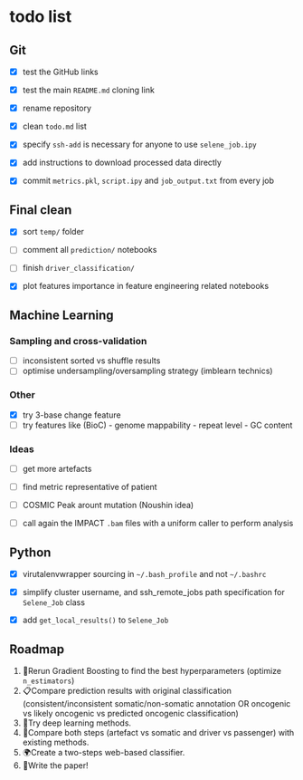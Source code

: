 # todo list

## Git
- [x] test the GitHub links
- [x] test the main `README.md` cloning link
- [x] rename repository
- [x] clean `todo.md` list
- [x] specify `ssh-add` is necessary for anyone to use `selene_job.ipy`
- [x] add instructions to download processed data directly
- [x] commit `metrics.pkl`, `script.ipy` and `job_output.txt` from every job



## Final clean
- [x] sort `temp/` folder
- [ ] comment all `prediction/` notebooks
- [ ] finish `driver_classification/`
- [x] plot features importance in feature engineering related notebooks




## Machine Learning

### Sampling and cross-validation
- [ ] inconsistent sorted vs shuffle results
- [ ] optimise undersampling/oversampling strategy (imblearn technics)

### Other
- [x] try 3-base change feature
- [ ] try features like (BioC)
        - genome mappability
        - repeat level
        - GC content

### Ideas
- [ ] get more artefacts
- [ ] find metric representative of patient
- [ ] COSMIC Peak arount mutation (Noushin idea)
- [ ] call again the IMPACT `.bam` files with a uniform caller to perform analysis



## Python
- [x] virutalenvwrapper sourcing in `~/.bash_profile` and not `~/.bashrc`
- [x] simplify cluster username, and ssh_remote_jobs path specification for `Selene_Job` class
- [x] add `get_local_results()` to `Selene_Job`



## Roadmap

1. 🚜Rerun Gradient Boosting to find the best hyperparameters (optimize `n_estimators`)
1. 📋Compare prediction results with original classification (consistent/inconsistent somatic/non-somatic annotation OR oncogenic vs likely oncogenic vs predicted oncogenic classification)
1. 🔬Try deep learning methods.  
2. 👀Compare both steps (artefact vs somatic and driver vs passenger) with existing methods.
3. 🌍Create a two-steps web-based classifier.  
4. 📃Write the paper!  
